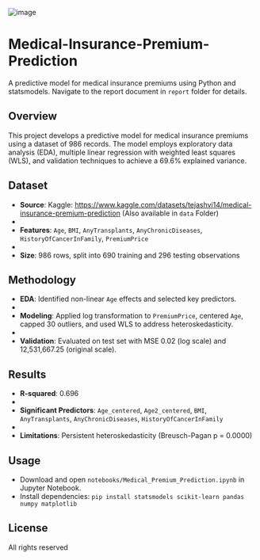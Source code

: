 ![image](https://github.com/user-attachments/assets/94126811-12f3-4264-b7e6-0294ea5d4bce)

# Medical-Insurance-Premium-Prediction
A predictive model for medical insurance premiums using Python and statsmodels. Navigate to the report document in `report` folder for details.

## Overview
This project develops a predictive model for medical insurance premiums using a dataset of 986 records. The model employs exploratory data analysis (EDA), multiple linear regression with weighted least squares (WLS), and validation techniques to achieve a 69.6% explained variance.

## Dataset
- **Source**: Kaggle: https://www.kaggle.com/datasets/tejashvi14/medical-insurance-premium-prediction (Also available in `data` Folder)
- 
- **Features**: `Age`, `BMI`, `AnyTransplants`, `AnyChronicDiseases`, `HistoryOfCancerInFamily`, `PremiumPrice`
- 
- **Size**: 986 rows, split into 690 training and 296 testing observations

## Methodology
- **EDA**: Identified non-linear `Age` effects and selected key predictors.
- 
- **Modeling**: Applied log transformation to `PremiumPrice`, centered `Age`, capped 30 outliers, and used WLS to address heteroskedasticity.
- 
- **Validation**: Evaluated on test set with MSE 0.02 (log scale) and 12,531,667.25 (original scale).

## Results
- **R-squared**: 0.696
- 
- **Significant Predictors**: `Age_centered`, `Age2_centered`, `BMI`, `AnyTransplants`, `AnyChronicDiseases`, `HistoryOfCancerInFamily`
- 
- **Limitations**: Persistent heteroskedasticity (Breusch-Pagan p = 0.0000)

## Usage
- Download and open `notebooks/Medical_Premium_Prediction.ipynb` in Jupyter Notebook.
- Install dependencies: `pip install statsmodels scikit-learn pandas numpy matplotlib`

## License
All rights reserved
